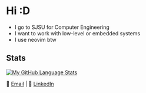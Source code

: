 # Hi :D

- I go to SJSU for Computer Engineering
- I want to work with low-level or embedded systems
- I use neovim btw

## Stats
[![My GitHub Language Stats](https://github-readme-stats.vercel.app/api/top-langs/?username=BenVN123&layout=pie&langs_count=8&theme=tokyonight&showicons=true&border_radius=8)]()

📧 [Email](mailto:bnguyen123.vn@gmail.com) | 🔗 [LinkedIn](https://linkedin.com/in/ben-nguyen-214220209)
